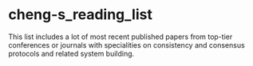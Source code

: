 # cheng-s_reading_list
This list includes a lot of most recent published papers from top-tier conferences or journals with specialities on consistency and consensus protocols and related system building.
